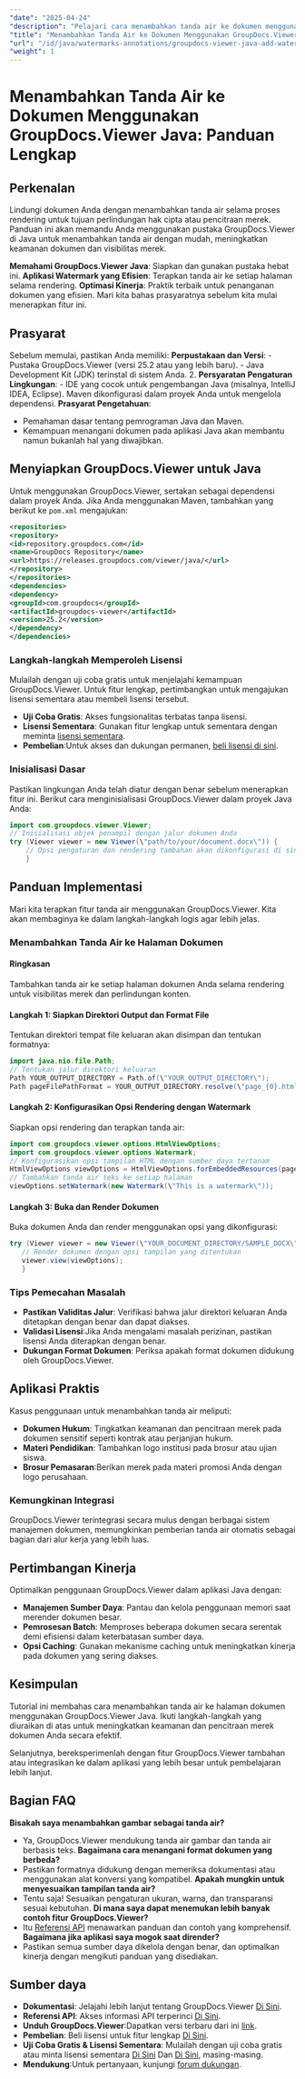 ```yaml
---
"date": "2025-04-24"
"description": "Pelajari cara menambahkan tanda air ke dokumen menggunakan GroupDocs.Viewer di Java. Tingkatkan keamanan dan pencitraan merek dokumen dengan tutorial langkah demi langkah ini."
"title": "Menambahkan Tanda Air ke Dokumen Menggunakan GroupDocs.Viewer Java&#58; Panduan Lengkap"
"url": "/id/java/watermarks-annotations/groupdocs-viewer-java-add-watermark-documents/"
"weight": 1
---
```


# Menambahkan Tanda Air ke Dokumen Menggunakan GroupDocs.Viewer Java: Panduan Lengkap

## Perkenalan

Lindungi dokumen Anda dengan menambahkan tanda air selama proses rendering untuk tujuan perlindungan hak cipta atau pencitraan merek. Panduan ini akan memandu Anda menggunakan pustaka GroupDocs.Viewer di Java untuk menambahkan tanda air dengan mudah, meningkatkan keamanan dokumen dan visibilitas merek.

**Memahami GroupDocs.Viewer Java**: 
Siapkan dan gunakan pustaka hebat ini.
**Aplikasi Watermark yang Efisien**: 
Terapkan tanda air ke setiap halaman selama rendering.
**Optimasi Kinerja**: Praktik terbaik untuk penanganan dokumen yang efisien.
Mari kita bahas prasyaratnya sebelum kita mulai menerapkan fitur ini.
## Prasyarat
Sebelum memulai, pastikan Anda memiliki:
**Perpustakaan dan Versi**:
	- Pustaka GroupDocs.Viewer (versi 25.2 atau yang lebih baru).
	- Java Development Kit (JDK) terinstal di sistem Anda. 
2. **Persyaratan Pengaturan Lingkungan**:
	- IDE yang cocok untuk pengembangan Java (misalnya, IntelliJ IDEA, Eclipse).
	Maven dikonfigurasi dalam proyek Anda untuk mengelola dependensi.
**Prasyarat Pengetahuan**:
- Pemahaman dasar tentang pemrograman Java dan Maven.
- Kemampuan menangani dokumen pada aplikasi Java akan membantu namun bukanlah hal yang diwajibkan.
## Menyiapkan GroupDocs.Viewer untuk Java
Untuk menggunakan GroupDocs.Viewer, sertakan sebagai dependensi dalam proyek Anda. Jika Anda menggunakan Maven, tambahkan yang berikut ke `pom.xml` mengajukan:
```xml
<repositories>
<repository>
<id>repository.groupdocs.com</id>
<name>GroupDocs Repository</name>
<url>https://releases.groupdocs.com/viewer/java/</url>
</repository>
</repositories>
<dependencies>
<dependency>
<groupId>com.groupdocs</groupId>
<artifactId>groupdocs-viewer</artifactId>
<version>25.2</version>
</dependency>
</dependencies>
```

### Langkah-langkah Memperoleh Lisensi
Mulailah dengan uji coba gratis untuk menjelajahi kemampuan GroupDocs.Viewer. Untuk fitur lengkap, pertimbangkan untuk mengajukan lisensi sementara atau membeli lisensi tersebut.
- **Uji Coba Gratis**: Akses fungsionalitas terbatas tanpa lisensi.
- **Lisensi Sementara**: Gunakan fitur lengkap untuk sementara dengan meminta [lisensi sementara](https://purchase.groupdocs.com/temporary-license/).
- **Pembelian**:Untuk akses dan dukungan permanen, [beli lisensi di sini](https://purchase.groupdocs.com/buy).
### Inisialisasi Dasar
Pastikan lingkungan Anda telah diatur dengan benar sebelum menerapkan fitur ini. Berikut cara menginisialisasi GroupDocs.Viewer dalam proyek Java Anda:
```java
import com.groupdocs.viewer.Viewer;
// Inisialisasi objek penampil dengan jalur dokumen Anda
try (Viewer viewer = new Viewer(\"path/to/your/document.docx\")) {
	// Opsi pengaturan dan rendering tambahan akan dikonfigurasi di sini.
	}
```

## Panduan Implementasi
Mari kita terapkan fitur tanda air menggunakan GroupDocs.Viewer. Kita akan membaginya ke dalam langkah-langkah logis agar lebih jelas.
### Menambahkan Tanda Air ke Halaman Dokumen
#### Ringkasan
Tambahkan tanda air ke setiap halaman dokumen Anda selama rendering untuk visibilitas merek dan perlindungan konten.
#### Langkah 1: Siapkan Direktori Output dan Format File
Tentukan direktori tempat file keluaran akan disimpan dan tentukan formatnya:
```java
import java.nio.file.Path;
// Tentukan jalur direktori keluaran
Path YOUR_OUTPUT_DIRECTORY = Path.of(\"YOUR_OUTPUT_DIRECTORY\");
Path pageFilePathFormat = YOUR_OUTPUT_DIRECTORY.resolve(\"page_{0}.html\");
```
#### Langkah 2: Konfigurasikan Opsi Rendering dengan Watermark
Siapkan opsi rendering dan terapkan tanda air:
```java
import com.groupdocs.viewer.options.HtmlViewOptions;
import com.groupdocs.viewer.options.Watermark;
// Konfigurasikan opsi tampilan HTML dengan sumber daya tertanam
HtmlViewOptions viewOptions = HtmlViewOptions.forEmbeddedResources(pageFilePathFormat);
// Tambahkan tanda air teks ke setiap halaman
viewOptions.setWatermark(new Watermark(\"This is a watermark\"));
```

#### Langkah 3: Buka dan Render Dokumen
Buka dokumen Anda dan render menggunakan opsi yang dikonfigurasi:
```java
try (Viewer viewer = new Viewer(\"YOUR_DOCUMENT_DIRECTORY/SAMPLE_DOCX\")) {
   // Render dokumen dengan opsi tampilan yang ditentukan
   viewer.view(viewOptions);
   }
```

### Tips Pemecahan Masalah
- **Pastikan Validitas Jalur**: Verifikasi bahwa jalur direktori keluaran Anda ditetapkan dengan benar dan dapat diakses.
- **Validasi Lisensi**:Jika Anda mengalami masalah perizinan, pastikan lisensi Anda diterapkan dengan benar.
- **Dukungan Format Dokumen**: Periksa apakah format dokumen didukung oleh GroupDocs.Viewer.
## Aplikasi Praktis
Kasus penggunaan untuk menambahkan tanda air meliputi:
- **Dokumen Hukum**: 
Tingkatkan keamanan dan pencitraan merek pada dokumen sensitif seperti kontrak atau perjanjian hukum.
- **Materi Pendidikan**: 
Tambahkan logo institusi pada brosur atau ujian siswa.
- **Brosur Pemasaran**:Berikan merek pada materi promosi Anda dengan logo perusahaan.
### Kemungkinan Integrasi
GroupDocs.Viewer terintegrasi secara mulus dengan berbagai sistem manajemen dokumen, memungkinkan pemberian tanda air otomatis sebagai bagian dari alur kerja yang lebih luas.
## Pertimbangan Kinerja
Optimalkan penggunaan GroupDocs.Viewer dalam aplikasi Java dengan:
- **Manajemen Sumber Daya**: Pantau dan kelola penggunaan memori saat merender dokumen besar.
- **Pemrosesan Batch**: Memproses beberapa dokumen secara serentak demi efisiensi dalam keterbatasan sumber daya.
- **Opsi Caching**: Gunakan mekanisme caching untuk meningkatkan kinerja pada dokumen yang sering diakses.
## Kesimpulan
Tutorial ini membahas cara menambahkan tanda air ke halaman dokumen menggunakan GroupDocs.Viewer Java. Ikuti langkah-langkah yang diuraikan di atas untuk meningkatkan keamanan dan pencitraan merek dokumen Anda secara efektif.

Selanjutnya, bereksperimenlah dengan fitur GroupDocs.Viewer tambahan atau integrasikan ke dalam aplikasi yang lebih besar untuk pembelajaran lebih lanjut.
## Bagian FAQ
**Bisakah saya menambahkan gambar sebagai tanda air?**
- Ya, GroupDocs.Viewer mendukung tanda air gambar dan tanda air berbasis teks.
**Bagaimana cara menangani format dokumen yang berbeda?**
- Pastikan formatnya didukung dengan memeriksa dokumentasi atau menggunakan alat konversi yang kompatibel.
**Apakah mungkin untuk menyesuaikan tampilan tanda air?**
- Tentu saja! Sesuaikan pengaturan ukuran, warna, dan transparansi sesuai kebutuhan.
**Di mana saya dapat menemukan lebih banyak contoh fitur GroupDocs.Viewer?**
- Itu [Referensi API](https://reference.groupdocs.com/viewer/java/) menawarkan panduan dan contoh yang komprehensif.
**Bagaimana jika aplikasi saya mogok saat dirender?**
- Pastikan semua sumber daya dikelola dengan benar, dan optimalkan kinerja dengan mengikuti panduan yang disediakan.

## Sumber daya
- **Dokumentasi**: Jelajahi lebih lanjut tentang GroupDocs.Viewer [Di Sini](https://docs.groupdocs.com/viewer/java/).
- **Referensi API**: Akses informasi API terperinci [Di Sini](https://reference.groupdocs.com/viewer/java/).
- **Unduh GroupDocs.Viewer**:Dapatkan versi terbaru dari ini [link](https://releases.groupdocs.com/viewer/java/).
- **Pembelian**: Beli lisensi untuk fitur lengkap [Di Sini](https://purchase.groupdocs.com/buy).
- **Uji Coba Gratis & Lisensi Sementara**: Mulailah dengan uji coba gratis atau minta lisensi sementara [Di Sini](https://releases.groupdocs.com/viewer/java/) Dan [Di Sini](https://purchase.groupdocs.com/temporary-license/), masing-masing.
- **Mendukung**:Untuk pertanyaan, kunjungi [forum dukungan](https://forum.groupdocs.com/viewer/).